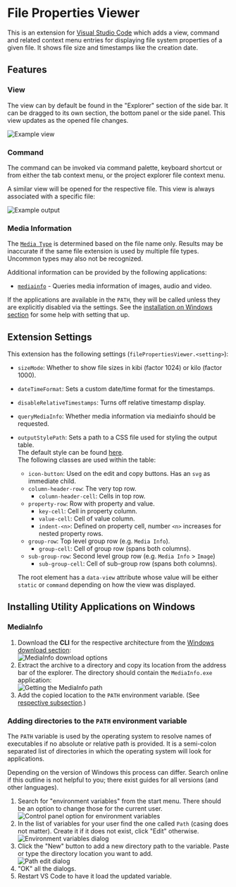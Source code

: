 # File Properties Viewer

This is an extension for [Visual Studio Code](https://code.visualstudio.com/) which adds a view, command and related context menu entries for displaying file system properties of a given file. It shows file size and timestamps like the creation date.

## Features

### View

The view can by default be found in the "Explorer" section of the side bar. It can be dragged to its own section, the bottom panel or the side panel. This view updates as the opened file changes.

![Example view](./readme-files/example-view.png)

### Command

The command can be invoked via command palette, keyboard shortcut or from either the tab context menu, or the project explorer file context menu.

A similar view will be opened for the respective file. This view is always associated with a specific file:

![Example output](./readme-files/example.png)

### Media Information

The [`Media Type`](https://en.wikipedia.org/wiki/Media_type) is determined based on the file name only. Results may be inaccurate if the same file extension is used by multiple file types. Uncommon types may also not be recognized.

Additional information can be provided by the following applications:

- [`mediainfo`](https://mediaarea.net/en/MediaInfo) - Queries media information of images, audio and video.

If the applications are available in the `PATH`, they will be called unless they are explicitly disabled via the settings. See the [installation on Windows section](#installing-utility-applications-on-windows) for some help with setting that up.

## Extension Settings

This extension has the following settings (`filePropertiesViewer.<setting>`):

- `sizeMode`: Whether to show file sizes in kibi (factor 1024) or kilo (factor 1000).
- `dateTimeFormat`: Sets a custom date/time format for the timestamps.
- `disableRelativeTimestamps`: Turns off relative timestamp display. 
- `queryMediaInfo`: Whether media information via mediainfo should be requested.
- `outputStylePath`: Sets a path to a CSS file used for styling the output table.  
  The default style can be found [here](./styles/default.css).  
  The following classes are used within the table:
  - `icon-button`: Used on the edit and copy buttons. Has an `svg` as immediate child.
  - `column-header-row`: The very top row.
    - `column-header-cell`: Cells in top row.
  - `property-row`: Row with property and value.
    - `key-cell`: Cell in property column.
    - `value-cell`: Cell of value column.
    - `indent-<n>`: Defined on property cell, number `<n>` increases for nested property rows.
  - `group-row`: Top level group row (e.g. `Media Info`).
    - `group-cell`: Cell of group row (spans both columns).
  - `sub-group-row`: Second level group row (e.g. `Media Info` > `Image`)
    - `sub-group-cell`: Cell of sub-group row (spans both columns).

  The root element has a `data-view` attribute whose value will be either `static` or `command` depending on how the view was displayed.

## Installing Utility Applications on Windows

### MediaInfo

1. Download the **CLI** for the respective architecture from the [Windows download section](https://mediaarea.net/en/MediaInfo/Download/Windows):<br/>
   ![MediaInfo download options](./readme-files/mediainfo-download.png)
2. Extract the archive to a directory and copy its location from the address bar of the explorer. The directory should contain the `MediaInfo.exe` application:<br/>
   ![Getting the MediaInfo path](./readme-files/mediainfo-get-path.png)
3. Add the copied location to the `PATH` environment variable. (See [respective subsection](#adding-directories-to-the-path-environment-variable).)

### Adding directories to the `PATH` environment variable

The `PATH` variable is used by the operating system to resolve names of executables if no absolute or relative path is provided. It is a semi-colon separated list of directories in which the operating system will look for applications.

Depending on the version of Windows this process can differ. Search online if this outline is not helpful to you; there exist guides for all versions (and other languages).

1. Search for "environment variables" from the start menu. There should be an option to change those for the current user.<br/>
   ![Control panel option for environment variables](./readme-files/path-env-settings.png)
2. In the list of variables for your user find the one called `Path` (casing does not matter). Create it if it does not exist, click "Edit" otherwise.<br/>
   ![Environment variables dialog](./readme-files/path-env-dialog.png)
3. Click the "New" button to add a new directory path to the variable. Paste or type the directory location you want to add.<br/>
   ![Path edit dialog](./readme-files/path-env-edit-path.png)
4. "OK" all the dialogs.
5. Restart VS Code to have it load the updated variable.
